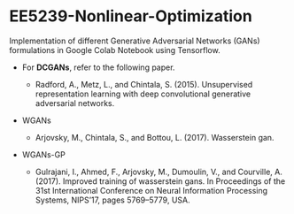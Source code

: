 # EE5239-Nonlinear-Optimization
Implementation of different Generative Adversarial Networks (GANs) formulations in Google Colab Notebook using Tensorflow.  
* For **DCGANs**, refer to the following paper.
  * Radford, A., Metz, L., and Chintala, S. (2015). Unsupervised representation
learning with deep convolutional generative adversarial networks.

* WGANs
  * Arjovsky, M., Chintala, S., and Bottou, L. (2017). Wasserstein gan.

* WGANs-GP
  * Gulrajani, I., Ahmed, F., Arjovsky, M., Dumoulin, V., and Courville, A.
(2017). Improved training of wasserstein gans. In Proceedings of the 31st International Conference
on Neural Information Processing Systems, NIPS’17, pages 5769–5779, USA.
